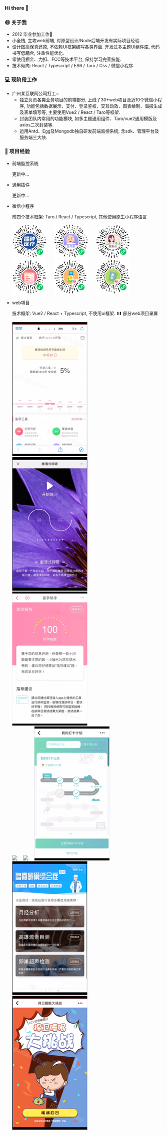 ### Hi there 👋

<!-- 
**xclazy/xclazy** is a ✨ _special_ ✨ repository because its `README.md` (this file) appears on your GitHub profile.

Here are some ideas to get you started:

- 🔭 I’m currently working on ...
- 🌱 I’m currently learning ...
- 👯 I’m looking to collaborate on ...
- 🤔 I’m looking for help with ...
- 💬 Ask me about ...
- 📫 How to reach me: ...
- 😄 Pronouns: ...
- ⚡ Fun fact: ...
 -->

### 😄 关于我
* 2012 毕业参加工作🌱
* 小全栈, 主攻web前端, 对原型设计/Node后端开发有实际项目经验.
* 设计图高保真还原, 不依赖UI框架编写各类界面. 开发过多主题UI组件库, 代码书写低耦合, 注重性能优化.
* 常使用掘金、力扣、FCC等技术平台, 保持学习完善技能.
* 技术倾向: React / Typescript / ES6 / Taro / Css / 微信小程序.


### 💻 现阶段工作
* 广州某互联网公司打工~
  - 独立负责各类业务项目的前端部分, 上线了30+web项目及近10个微信小程序, 功能包括数据展示、支付、登录鉴权、交互动效、图表绘制、海报生成及表单填写等, 主要使用Vue2 / React / Taro等框架.
  - 封装团队内常用的功能模块, 如多主题通用组件、Taro/vue2通用模版及axios二次封装等.
  - 运用Antd、Egg及Mongodb独自研发前端监控系统, 含sdk、管理平台及服务端三大块.
<!-- 
### ⚡ 技术栈

![ES6](https://img.shields.io/badge/-ES6-F7DF1E?style=plastice&logo=JavaScript&labelColor=ffffff&logoColor=000)
![Typescript](https://img.shields.io/badge/-Typescript-29beb0?style=plastice&logo=TypeScript&labelColor=ffffff&color=294E80)
![React](https://img.shields.io/badge/-React-blue?style=plastice&logo=React&labelColor=ffffff&color=61DAFB)
![Vue](https://img.shields.io/badge/-Vue.js-29beb0?style=plastice&logo=vue.js&labelColor=ffffff&color=4FC08D)
![%E5%BE%AE%E4%BF%A1%E5%B0%8F%E7%A8%8B%E5%BA%8F](https://img.shields.io/badge/-%E5%BE%AE%E4%BF%A1%E5%B0%8F%E7%A8%8B%E5%BA%8F-07C160?style=plastice&logo=WeChat&labelColor=ffffff&logoColor=07C160)
![Webpack](https://img.shields.io/badge/-Webpack-8DD6F9?style=plastice&logo=Webpack&labelColor=ffffff&logoColor=8DD6F9)
![Egg.js](https://img.shields.io/badge/-Egg.js-green?style=plastice&logo=Node.js&labelColor=ffffff&logoColor=339933)
![Mongoose.js](https://img.shields.io/badge/-Mongoose-47A248?style=plastice&logo=MongoDB&labelColor=ffffff&logoColor=339933) -->



### 🌱 项目经验

* 前端監控系統

  更新中...
 
* 通用插件

  更新中...

* 微信小程序

  前四个技术框架: Taro / React / Typescript, 其他使用原生小程序语言
 
  <img width="110" src="./static/images/qrcode/1.jpg" />&nbsp;&nbsp;&nbsp;&nbsp;&nbsp;
  <img width="110" src="./static/images/qrcode/2.jpg" />&nbsp;&nbsp;&nbsp;&nbsp;&nbsp;
  <img width="110" src="./static/images/qrcode/3.jpg" />&nbsp;&nbsp;&nbsp;&nbsp;&nbsp;
  <img width="110" src="./static/images/qrcode/4.jpg" />&nbsp;&nbsp;&nbsp;&nbsp;&nbsp;
  <img width="110" src="./static/images/qrcode/5.jpg" />&nbsp;&nbsp;&nbsp;&nbsp;&nbsp;
  <img width="110" src="./static/images/qrcode/6.jpg" />

* web項目

  技术框架: Vue2 / React + Typescript, 不使用ui框架.
  ⬇️⬇️ 部分web项目录屏

  <img width="240" src="./static/gif/1.gif" />&nbsp;&nbsp;&nbsp;&nbsp;&nbsp;<img width="240" src="./static/gif/2.gif" />&nbsp;&nbsp;&nbsp;&nbsp;&nbsp;<img width="240" src="./static/gif/3.gif" /><br/>
  <img width="240" src="./static/gif/4.gif" />&nbsp;&nbsp;&nbsp;&nbsp;&nbsp;<img width="240" src="./static/gif/5.gif" />&nbsp;&nbsp;&nbsp;&nbsp;&nbsp;<img width="240" src="./static/gif/6.gif" /><br/>
  <img width="240" src="./static/gif/7.gif" />&nbsp;&nbsp;&nbsp;&nbsp;&nbsp;<img width="240" src="./static/gif/8.gif" />




<!-- <img src="https://github-readme-stats.vercel.app/api?username=xclazy&show_icons=true&icon_color=CE1D2D&text_color=718096&bg_color=ffffff&hide_title=true" /> -->
<!-- 
###  📫 2021目标
* leetcode 100 题
* over (order by difficulty desc) -->
